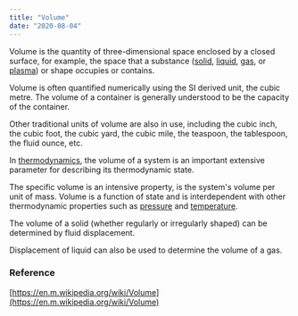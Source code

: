 ```yaml
---
title: "Volume"
date: "2020-08-04"
---
```


Volume is the quantity of three-dimensional space enclosed by a closed surface, for example, the space that a substance ([solid](https://chemistdictionary.com/solid/), [liquid](https://chemistdictionary.com/liquid/), [gas](https://chemistdictionary.com/gas/), or [plasma](https://chemistdictionary.com/plasma/)) or shape occupies or contains.

Volume is often quantified numerically using the SI derived unit, the cubic metre. The volume of a container is generally understood to be the capacity of the container.

Other traditional units of volume are also in use, including the cubic inch, the cubic foot, the cubic yard, the cubic mile, the teaspoon, the tablespoon, the fluid ounce, etc.

In [thermodynamics](https://chemistdictionary.com/thermodynamics/), the volume of a system is an important extensive parameter for describing its thermodynamic state. 

The specific volume is an intensive property, is the system's volume per unit of mass. Volume is a function of state and is interdependent with other thermodynamic properties such as [pressure](https://chemistdictionary.com/pressure/) and [temperature](https://chemistdictionary.com/temperature/).

The volume of a solid (whether regularly or irregularly shaped) can be determined by fluid displacement.

Displacement of liquid can also be used to determine the volume of a gas.

### Reference

[https://en.m.wikipedia.org/wiki/Volume](https://en.m.wikipedia.org/wiki/Volume)
